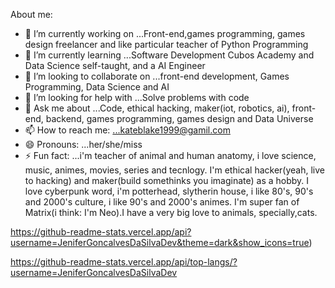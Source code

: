 About me:
- 🔭 I’m currently working on ...Front-end,games programming, games design freelancer and like particular teacher of Python Programming
- 🌱 I’m currently learning ...Software Development Cubos Academy and Data Science self-taught, and a AI Engineer 
- 👯 I’m looking to collaborate on ...front-end development, Games Programming, Data Science and AI
- 🤔 I’m looking for help with ...Solve problems with code
- 💬 Ask me about ...Code, ethical hacking, maker(iot, robotics, ai), front-end, backend, games programming, games design and Data Universe
- 📫 How to reach me: ...kateblake1999@gamil.com
- 😄 Pronouns: ...her/she/miss
- ⚡ Fun fact: ...i'm teacher of animal and human anatomy, i love science, music, animes, movies, series and tecnlogy. I'm ethical hacker(yeah, live to hacking) and maker(build somethinks you imaginate) as a hobby. I love cyberpunk word, i'm potterhead, slytherin house, i like 80's, 90's and 2000's culture, i like 90's and 2000's animes. I'm super fan of Matrix(i think: I'm Neo).I have a very big love to animals, specially,cats.

https://github-readme-stats.vercel.app/api?username=JeniferGoncalvesDaSilvaDev&theme=dark&show_icons=true)

https://github-readme-stats.vercel.app/api/top-langs/?username=JeniferGoncalvesDaSilvaDev

